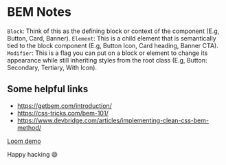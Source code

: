 # BEM Notes

`Block`: Think of this as the defining block or context of the component (E.g, Button, Card, Banner).
`Element`: This is a child element that is semantically tied to the block component (E.g, Button Icon, Card heading, Banner CTA).
`Modifier`: This is a flag you can put on a block or element to change its appearance while still inheriting styles from the root class (E.g, Button: Secondary, Tertiary, With Icon).

## Some helpful links

- https://getbem.com/introduction/
- https://css-tricks.com/bem-101/
- https://www.devbridge.com/articles/implementing-clean-css-bem-method/

[Loom demo][demo]

[demo]: https://www.loom.com/share/2a39ba11b5ee4d799090687ebee9db0c

Happy hacking 😄
